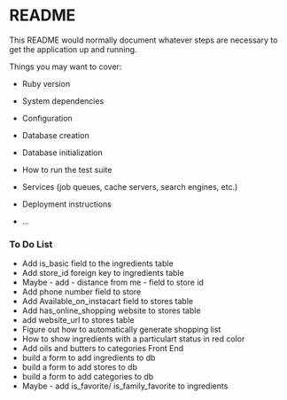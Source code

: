 # README

This README would normally document whatever steps are necessary to get the
application up and running.

Things you may want to cover:

* Ruby version

* System dependencies

* Configuration

* Database creation

* Database initialization

* How to run the test suite

* Services (job queues, cache servers, search engines, etc.)

* Deployment instructions

* ...

### To Do List
* Add is_basic field to the ingredients table 
* Add store_id foreign key to ingredients table
* Maybe - add - distance from me - field to store id
* Add phone number field to store
* Add Available_on_instacart field to stores table
* Add has_online_shopping website to stores table
* add website_url to stores table
* Figure out how to automatically generate shopping list
* How to show ingredients with a particulart status in red color
* Add oils and butters to categories
Front End
* build a form to add ingredients to db
* build a form to add stores to db
* build a form to add categories to db
* Maybe - add is_favorite/ is_family_favorite to ingredients

